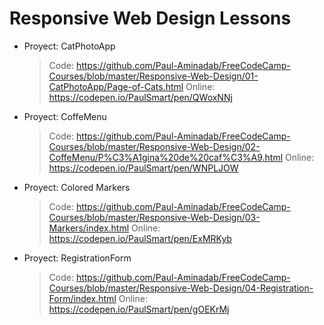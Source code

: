 # Responsive Web Design Lessons

- Proyect: CatPhotoApp
  > Code: https://github.com/Paul-Aminadab/FreeCodeCamp-Courses/blob/master/Responsive-Web-Design/01-CatPhotoApp/Page-of-Cats.html
  > Online: https://codepen.io/PaulSmart/pen/QWoxNNj
- Proyect: CoffeMenu
  > Code: https://github.com/Paul-Aminadab/FreeCodeCamp-Courses/blob/master/Responsive-Web-Design/02-CoffeMenu/P%C3%A1gina%20de%20caf%C3%A9.html
  > Online: https://codepen.io/PaulSmart/pen/WNPLJOW
- Proyect: Colored Markers
  > Code: https://github.com/Paul-Aminadab/FreeCodeCamp-Courses/blob/master/Responsive-Web-Design/03-Markers/index.html
  > Online: https://codepen.io/PaulSmart/pen/ExMRKyb
- Proyect: RegistrationForm
  > Code: https://github.com/Paul-Aminadab/FreeCodeCamp-Courses/blob/master/Responsive-Web-Design/04-Registration-Form/index.html
  > Online: https://codepen.io/PaulSmart/pen/gOEKrMj
